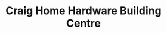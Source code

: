 ---
title: "Craig Home Hardware Building Centre"
url: /hudson-bay/craig-home-hardware-building-centre/
shop: Eisenwaren
---
